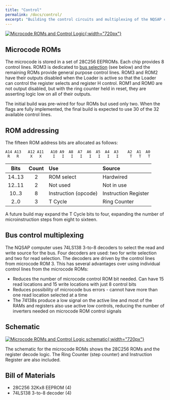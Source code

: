 ```yaml
---
title: "Control"
permalink: /docs/control/
excerpt: "Building the control circuits and multiplexing of the NQSAP computer"
---
```


[![Microcode ROMs and Control Logic](../../assets/images/control-logic.jpg "control logic"){:width="720px"}](../../assets/images/control-logic.jpg)

## Microcode ROMs

The microcode is stored in a set of 28C256 EEPROMs.  Each chip provides 8 control lines.
ROM3 is dedicated to [bus selection](#bus-control-multiplexing) (see below) and the
remaining ROMs provide general purpose control lines.  ROM3 and ROM2 have their outputs
disabled when the Loader is active so that the Loader can control the register selects and
register H control.  ROM1 and ROM0 are not output disabled, but with the ring counter held
in reset, they  are asserting logic low on all of their outputs.

The initial build was pre-wired for four ROMs but used only two.  When the flags are fully
implemented, the final build is expected to use 30 of the 32 available control lines.

## ROM addressing

The fifteen ROM address bits are allocated as follows:

```
A14 A13   A12 A11   A10 A9  A8  A7  A6  A5  A4  A3    A2  A1  A0
 R   R     X   X     I   I   I   I   I   I   I   I     T   T   T
```

 |Bits  |Count| Use                | Source             |
 |:---: |:---:|:---                |:--                 |
 |14..13|2    |ROM select          |Hardwired           |
 |12..11|2    |Not used            |Not in use          |
 |10..3 |8    |Instruction (opcode)|Instruction Register|
 |2..0  |3    |T Cycle             |Ring Counter        |

A future build may expand the T Cycle bits to four, expanding the number of
microinstruction steps from eight to sixteen.

## Bus control multiplexing

The NQSAP computer uses 74LS138 3-to-8 decoders to select the read and write source for
the bus.  Four decoders are used: two for write selection and two for read selection. The
decoders are driven by the control lines from microcode ROM 3. This has several advantages
over using individual control lines from the microcode ROMs:

* Reduces the number of microcode control ROM bit needed.  Can have 15 read locations and
15 write locations with just 8 control bits
* Reduces possibility of microcode bus errors - cannot have more than one read location
selected at a time
* The 74138s produce a low signal on the active line and most of the RAMs and registers
also use active low controls, reducing the number of inverters needed on microcode ROM
control signals

## Schematic

[![Microcode ROMs and Control Logic schematic](../../assets/images/microcode-roms-schematic.png "microcode ROMs schematic"){:width="720px"}](../../assets/images/microcode-roms-schematic.png)

The schematic for the microcode ROMs shows the 28C256 ROMs and the register decode logic.
The Ring Counter (step counter) and Instruction Register are also included.

## Bill of Materials

* 28C256 32Kx8 EEPROM (4)
* 74LS138 3-to-8 decoder (4)
